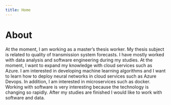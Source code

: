 ```yaml
---
title: Home
---
```


# About




At the moment, I am working as a master’s thesis worker. My thesis subject is related to quality of transmission system forecasts. I have mostly worked with data analysis and software engineering during my studies. At the moment, I want to expand my knowledge with cloud services such as Azure. I am interested in developing machine learning algorithms and I want to learn how to deploy neural networks in cloud services such as Azure Devops. In addition, I am interested in microservices such as docker. Working with software is very interesting because the technology is changing so rapidly. After my studies are finished I would like to work with software and data.
